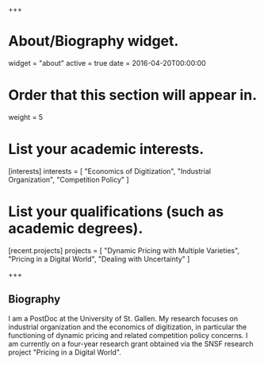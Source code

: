 +++
# About/Biography widget.
widget = "about"
active = true
date = 2016-04-20T00:00:00

# Order that this section will appear in.
weight = 5

# List your academic interests.
[interests]
  interests = [
    "Economics of Digitization",
    "Industrial Organization",
    "Competition Policy"
  ]

# List your qualifications (such as academic degrees).
[recent.projects]
  projects = [
  "Dynamic Pricing with Multiple Varieties",
  "Pricing in a Digital World",
  "Dealing with Uncertainty"
  ]

 
+++

## Biography

I am a PostDoc at the University of St. Gallen. My research focuses on industrial organization and the economics of digitization, in particular the functioning of dynamic pricing and related competition policy concerns. I am currently on a four-year research grant obtained via the SNSF research project "Pricing in a Digital World".

